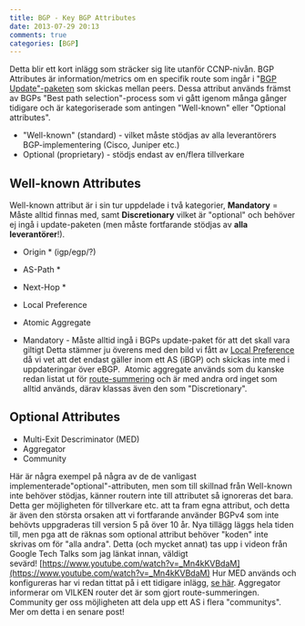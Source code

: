 ```yaml
---
title: BGP - Key BGP Attributes
date: 2013-07-29 20:13
comments: true
categories: [BGP]
---
```

Detta blir ett kort inlägg som sträcker sig lite utanför CCNP-nivån. BGP Attributes är information/metrics om en specifik route som ingår i "[BGP Update"-paketen](http://roadtoccie.se/2013/07/21/bgp-the-basics/) som skickas mellan peers. Dessa attribut används främst av BGPs "Best path selection"-process som vi gått igenom många gånger tidigare och är kategoriserade som antingen "Well-known" eller "Optional attributes".

*   "Well-known" (standard) - vilket måste stödjas av alla leverantörers BGP-implementering (Cisco, Juniper etc.)
*   Optional (proprietary) - stödjs endast av en/flera tillverkare

Well-known Attributes
---------------------

Well-known attribut är i sin tur uppdelade i två kategorier, **Mandatory** = Måste alltid finnas med, samt **Discretionary** vilket är "optional" och behöver ej ingå i update-paketen (men måste fortfarande stödjas av **alla leverantörer**!).

*   Origin * (igp/egp/?)
*   AS-Path *
*   Next-Hop *
*   Local Preference
*   Atomic Aggregate

* Mandatory - Måste alltid ingå i BGPs update-paket för att det skall vara giltigt Detta stämmer ju överens med den bild vi fått av [Local Preference](http://roadtoccie.se/2013/07/23/bgp-local-preference-rib-failures/) då vi vet att det endast gäller inom ett AS (iBGP) och skickas inte med i uppdateringar över eBGP.  Atomic aggregate används som du kanske redan listat ut för [route-summering](http://roadtoccie.se/2013/07/22/bgp-route-summarization/) och är med andra ord inget som alltid används, därav klassas även den som "Discretionary".

Optional Attributes
-------------------

*   Multi-Exit Descriminator (MED)
*   Aggregator
*   Community

Här är några exempel på några av de de vanligast implementerade"optional"-attributen, men som till skillnad från Well-known inte behöver stödjas, känner routern inte till attributet så ignoreras det bara. Detta ger möjligheten för tillverkare etc. att ta fram egna attribut, och detta är även den största orsaken att vi fortfarande använder BGPv4 som inte behövts uppgraderas till version 5 på över 10 år. Nya tillägg läggs hela tiden till, men pga att de räknas som optional attribut behöver "koden" inte skrivas om för "alla andra". Detta (och mycket annat) tas upp i videon från Google Tech Talks som jag länkat innan, väldigt sevärd! [https://www.youtube.com/watch?v=_Mn4kKVBdaM](https://www.youtube.com/watch?v=_Mn4kKVBdaM) Hur MED används och konfigureras har vi redan tittat på i ett tidigare inlägg, [se här](http://roadtoccie.se/2013/07/24/bgp-as_path-prepend-med/). Aggregator informerar om VILKEN router det är som gjort route-summeringen. Community ger oss möjligheten att dela upp ett AS i flera "communitys". Mer om detta i en senare post!
